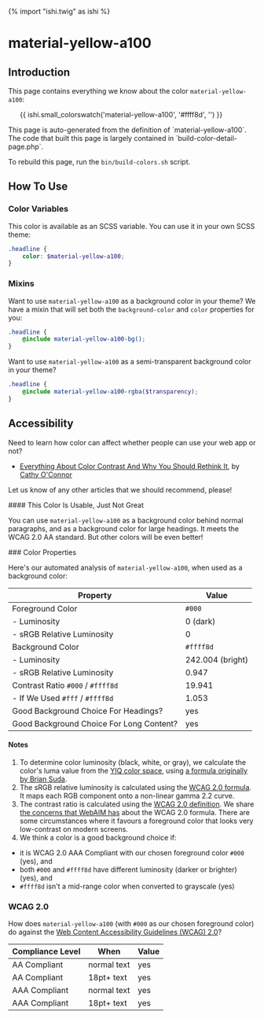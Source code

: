 {% import "ishi.twig" as ishi %}
# material-yellow-a100

## Introduction

This page contains everything we know about the color `material-yellow-a100`:

<div class="grid">
    <div class="cell">
        <div class="swatch">
            <ul>
                {{ ishi.small_colorswatch('material-yellow-a100', '#ffff8d', '') }}
            </ul>
        </div>
    </div>
</div>

<div class="callout attention" markdown="1">
This page is auto-generated from the definition of `material-yellow-a100`. The code that built this page is largely contained in `build-color-detail-page.php`.

To rebuild this page, run the `bin/build-colors.sh` script.
</div>

## How To Use

### Color Variables

This color is available as an SCSS variable. You can use it in your own SCSS theme:

```scss
.headline {
    color: $material-yellow-a100;
}
```

### Mixins

Want to use `material-yellow-a100` as a background color in your theme? We have a mixin that will set both the `background-color` and `color` properties for you:

```scss
.headline {
    @include material-yellow-a100-bg();
}
```

Want to use `material-yellow-a100` as a semi-transparent background color in your theme?

```scss
.headline {
    @include material-yellow-a100-rgba($transparency);
}
```

## Accessibility

Need to learn how color can affect whether people can use your web app or not?

* [Everything About Color Contrast And Why You Should Rethink It](https://www.smashingmagazine.com/2014/10/color-contrast-tips-and-tools-for-accessibility/), by [Cathy O'Connor](http://www.twitter.com/cagocon)

Let us know of any other articles that we should recommend, please!
<div class="callout warning" markdown="1">
#### This Color Is Usable, Just Not Great

You can use `material-yellow-a100` as a background color behind normal paragraphs, and as a background color for large headings. It meets the WCAG 2.0 AA standard. But other colors will be even better!
</div>
### Color Properties

Here's our automated analysis of `material-yellow-a100`, when used as a background color:

Property | Value
---------|------
Foreground Color | `#000`
- Luminosity | 0 (dark)
- sRGB Relative Luminosity | 0
Background Color | `#ffff8d`
- Luminosity | 242.004 (bright)
- sRGB Relative Luminosity | 0.947
Contrast Ratio `#000` / `#ffff8d` | 19.941
- If We Used `#fff` / `#ffff8d` | 1.053
Good Background Choice For Headings? | yes
Good Background Choice For Long Content? | yes

#### Notes

1. To determine color luminosity (black, white, or gray), we calculate the color's luma value from the [YIQ color space](https://en.wikipedia.org/wiki/YIQ), using [a formula originally by Brian Suda](https://24ways.org/2010/calculating-color-contrast/).
1. The sRGB relative luminosity is calculated using the [WCAG 2.0 formula](https://www.w3.org/TR/WCAG20/#relativeluminancedef). It maps each RGB component onto a non-linear gamma 2.2 curve.
1. The contrast ratio is calculated using the [WCAG 2.0 definition](https://www.w3.org/TR/2008/REC-WCAG20-20081211/#contrast-ratiodef). We share [the concerns that WebAIM has](http://webaim.org/blog/wcag-2-1-feedback/) about the WCAG 2.0 formula. There are some circumstances where it favours a foreground color that looks very low-contrast on modern screens.
1. We think a color is a good background choice if:
  - it is WCAG 2.0 AAA Compliant with our chosen foreground color `#000` (yes), and
  - both `#000` and `#ffff8d` have different luminosity (darker or brighter) (yes), and
  - `#ffff8d` isn't a mid-range color when converted to grayscale (yes)

### WCAG 2.0

How does `material-yellow-a100` (with `#000` as our chosen foreground color) do against the [Web Content Accessibility Guidelines (WCAG) 2.0](https://www.w3.org/TR/WCAG20/)?

Compliance Level | When | Value
-----------------|------|------
AA Compliant | normal text | yes
AA Compliant | 18pt+ text | yes
AAA Compliant | normal text | yes
AAA Compliant | 18pt+ text | yes